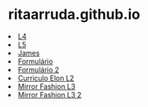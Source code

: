 # ritaarruda.github.io

<li><a href="L4" Target="_blank">L4</a></li>
<li><a href="L5" Target="_blank">L5</a></li>
<li><a href="fun" Target="_blank">James</a></li>
<li><a href="Formulario.html" Target="_blank">Formulário</a></li>
<li><a href="Form.html" Target="_blank">Formulário 2</a></li>
<li><a href="Curriculo-Elon-L2" Target="_blank">Curriculo Elon L2</a></li>
<li><a href="MirroFashion-L3" Target="_blank">Mirror Fashion L3</a></li>
<li><a href="MirrorFashion2-L3" Target="_blank">Mirror Fashion L3 2</a></li>
